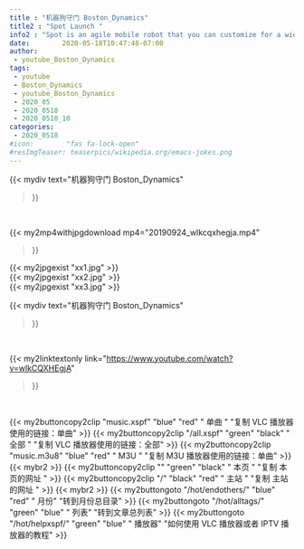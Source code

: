 ```yaml
---
title : "机器狗守门 Boston_Dynamics"
title2 : "Spot Launch "
info2 : "Spot is an agile mobile robot that you can customize for a wide range of applications.  The base platform provides rough-terrain mobility, 360 degree obstacle avoidance, and various levels of navigation, remote control and autonomy.   You can customize Spot by adding specialized sensors, software and other payloads.  Early customers are already testing Spot to monitor construction sites, provide remote inspection at gas, oil and power installations, and in public safety.  Spot is in mass production and currently shipping to select early adopters.  Find out more about using Spot in your application by visiting us at https://www.BostonDynamics.com/Spot. "
date:        2020-05-18T10:47:48-07:00
author:
 - youtube_Boston_Dynamics
tags:
 - youtube
 - Boston_Dynamics
 - youtube_Boston_Dynamics
 - 2020_05
 - 2020_0518
 - 2020_0518_10
categories:
 - 2020_0518
#icon:        "fas fa-lock-open"
#resImgTeaser: teaserpics/wikipedia.org/emacs-jokes.png
---
```


{{< mydiv text="机器狗守门 Boston_Dynamics"
>}}
<br>


{{< my2mp4withjpgdownload mp4="20190924_wlkcqxhegja.mp4"
>}}

{{< my2jpgexist "xx1.jpg" >}}<br>
{{< my2jpgexist "xx2.jpg" >}}<br>
{{< my2jpgexist "xx3.jpg" >}}<br>



{{< mydiv text="机器狗守门 Boston_Dynamics"
>}}
<br>

{{< my2linktextonly link="https://www.youtube.com/watch?v=wlkCQXHEgjA"
>}}


<br>

{{< my2buttoncopy2clip "music.xspf"        "blue"   "red"    " 单曲 "  "复制 VLC 播放器使用的链接：单曲" >}} {{< my2buttoncopy2clip "/all.xspf"         "green"  "black"  " 全部 "  "复制 VLC 播放器使用的链接：全部" >}} {{< my2buttoncopy2clip "music.m3u8"        "blue"   "red"    " M3U  "    "复制 M3U 播放器使用的链接：单曲" >}} {{< mybr2 >}} {{< my2buttoncopy2clip ""                  "green"  "black"  " 本页 "    "复制 本页的网址 " >}} {{< my2buttoncopy2clip "/"                 "black"  "red"    " 主站 "    "复制 主站的网址 " >}} {{< mybr2 >}} {{< my2buttongoto      "/hot/endothers/"   "blue"   "red"    " 月份"   "转到月份总目录" >}} {{< my2buttongoto      "/hot/alltags/"     "green"  "blue"   " 列表"   "转到文章总列表" >}} {{< my2buttongoto      "/hot/helpxspf/"    "green"  "blue"   " 播放器" "如何使用 VLC 播放器或者 IPTV 播放器的教程" >}} 
